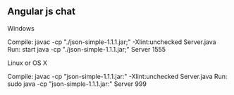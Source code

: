 ## Angular js chat 
Windows

Compile: javac -cp "./json-simple-1.1.1.jar;" -Xlint:unchecked Server.java
Run: start java -cp "./json-simple-1.1.1.jar;" Server 1555

Linux or OS X

Compile: javac -cp "json-simple-1.1.1.jar:" -Xlint:unchecked Server.java
Run: sudo java -cp "json-simple-1.1.1.jar:" Server 999